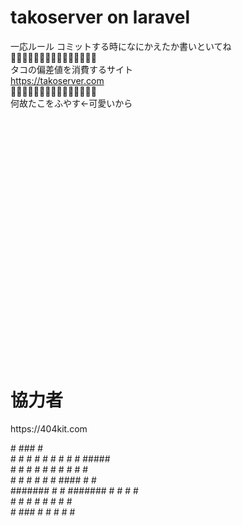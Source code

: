 # takoserver on laravel
一応ルール
コミットする時になにかえたか書いといてね<br>
🐙🐙🐙🐙🐙🐙🐙🐙🐙🐙🐙🐙🐙🐙🐙<br>
タコの偏差値を消費するサイト<br>
https://takoserver.com<br>
🐙🐙🐙🐙🐙🐙🐙🐙🐙🐙🐙🐙🐙🐙🐙<br>
何故たこをふやす←可愛いから










<br><br><br><br><br><br><br><br><br><br><br><br><br><br><br><br><br><br><br><br><br><br><br>
<h1>協力者</h1>
https://404kit.com<br>
<p>
          #         ###   #      <br>
          #    #   #   #  #    #  #    # # ##### <br>
          #    #  #     # #    #  #   #  #   #  <br>
          #    #  #     # #    #  ####   #   # <br>
          ####### #     # ####### #  #   #   # <br>
               #   #   #       #  #   #  #   # <br>
               #    ###        #  #    # #   #  <br></p>
